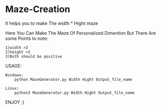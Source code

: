 # Maze-Creation
 It helps you to make The width * Hight maze

 Here You Can Make The Maze Of Personalized Dimention But There Are some Points to note:
 
    1)width >3
    2)height >3
    3)Both should be positive

USAGE:


    Windows:
        python MazeGenerator.py Width Hight Output_file_name
    
    Linux:
        python3 MazeGenerator.py Width Hight Output_file_name


ENJOY ;)